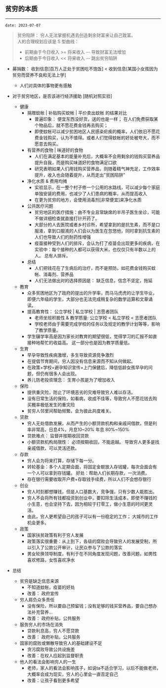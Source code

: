 ## 贫穷的本质

--- 
`date: 2023-07-07`

> 贫穷陷阱： 穷人无法掌握机遇去创造剩余财富来让自己致富。 <br>
> 人的合理规划应该是 S 型曲线：
> - 前期由于今日收入 >= 将来收入 -- 导致财富无法增加
> - 后期由于今日收入 << 将来收入 -- 跳出贫穷陷阱

- 募捐数： 收到信息[百万人正处于贫困吃不饱饭] < 收到信息[某国小女孩因为贫穷而营养不良和无法上学] 
  - 人们对具体的事物更有感触
  
  
- 对于贫穷地区，是否该进行经济援助 [随机对照实验]
  - 健康
    - 捐赠蚊帐 | 补贴购买蚊帐 | 平价卖出蚊帐 的结果对比
      - 普遍印象： 便宜东西没好货，送的也是一样； 在人们免费获取某个物品后，就不愿花费金钱再去购买；
      - 即使蚊帐可以减少贫困地区人民感染疟疾的概率，人们依旧不愿花费金钱购买，认为不值得。或者人们觉得蚊帐的好处被夸大，而不愿意去购买。
    - 有营养的食物 | 味道好的食物
      - 人们在满足基本的能量补充后，大概率不会用剩余的钱购买营养品提升自我，而是购买味道好的食物满足口欲
      - 研究表明如果人们用钱购买营养品，则随着精气神充足，工作效率提升，收入也会随着提升，从而走出"贫困陷阱"
    - 净化水质 & 费用均摊
      - 实验显示，在一整个村子修一个公用的水路线，可以减少每个家庭单独安装的费用，也减少了人们患病的概率，从而提高收入
      - 在更为贫穷的地方，会使用消毒剂[非常便宜]来净化水质
    - 公共医疗问题
      - 贫穷地区的医疗措施：由不专业且常缺席的半吊子医生坐诊，可能不做详细检查就直接打针开药了。
      - 大部分的人去医院或者乡村诊所，希望拿到的是抗生素，而不是口服液，拿到口服液的人们会以为医生在忽悠他，同时拿到抗生素的人们也导致人们的耐药性增强
      - 疫苗接种受到人们的排斥，会认为打了疫苗会出现更多的疾病，在实验中：每个接种的人都可以获得大米，也仅仅只有半数以上的人。 总有人排斥。
    - 总结
      - 人们把钱花在了生病后的治疗，而不是预防，如花费金钱购买蚊帐、消毒剂、营养品
      - 人们无法做出对的选择原因是： 缺乏信息，信念不坚定，拖延
  - 教育
    - 众多贫困地区为了政府的提出的升学率，而马马虎虎的让学生毕业，即便六年级的学生，大部分也无法完成稍复杂的数学运算和文章诵读。  
    - 提高教育性： 公立学校 | 私立学校 | 志愿者团队
      - 老师坐班积极性 & 教学质量: 公立学校 < 私立学校 < 志愿者团队
      - 学校老师由于需要完成学校的任务以及规定的教学计划等等，影响了教学质量。
    - 学生辍学率高是因为家长对教育的期望很低，觉得学习的汇报不如直接种地帮忙的收益高。 这一部分也是因为教学质量低。
  - 生育
    - 早孕导致性疾病激增，多生导致资源竞争激烈
    - 在提倡节育期间，穷人因没有信息来源而不知从何做起。
    - 在政策+学校+避孕知识宣传+上门保健后，降低低龄女孩早孕的问题，但仍有很多人会出现。
    - 养儿防老投资理念： 生育小孩是为了增加收入
  - 保险
    - 提供重灾险，防止了环境恶劣的灾难导致穷人难以存活。
    - 没有日常生活的保险，如看病，收成不佳等，导致穷人不愿花钱去购买概率极低发生的重灾险
    - 贫穷人邻里间帮助频繁，会为彼此共度难关。
  - 贷款
    - 穷人无处借款发展，从而产生的小额贷款机构和亲戚间借款，但是利率非常高，日息4%，月息10~20%  年息 80%~150%
    - 贷款难点： 监督并按期收回贷款
    - 小额贷款机构局限性： 必须按期收回，不能逾越。 导致穷人更多是找亲戚借款，可以灵活还款。
  - 存款
    - 穷人会为将来打算，存储下每一分。
    - 转轮基金：多个人定期会面，将固定金额放入存钱罐，每次会面会有一个人可以拿到存钱罐。 好处：帮助人们长期存款，一次消费。
    - 存在银行需要收取开户费+存取钱手续费，所以人们不会想存银行
  - 创业
    - 穷人时刻都想赚钱，但是人口基数大，竞争强，只有少数人能胜出。
    - 穷人不会将所有钱都投资到创业中，要扣除生活成本，即使不赚钱的小生意，也会坚持下去，因为相较于打零工，做小生意的时间更灵活。
    - 由此，穷人更希望自己的孩子可以有一份稳定的工作； 大城市的工作机会更多。
  - 政策
    - 国家扶贫政策有利于穷人发展
    - 政策落实很重要：从上到下，各级的腐败会导致穷人的发展受制，所以引入了公款公开审计，让民众参与了公款的落实
    - 男女轮换领导制度，有利于在不同角度发现问题，改善问题，如男性喜欢修路，女性喜欢净水

- 总结
  - 贫穷是缺乏信息来源
    - 不知道蚊帐，疫苗的好处
    - 改善： 政府宣传
  - 穷人肩负众多责任
    - 没有保险，所以要自己预留钱；没有足够的钱买营养品，要自己想办法补充营养...
    - 改善： 政府补贴，公共服务
  - 服务穷人的市场在消失
    - 贷款利息高，穷人不愿贷款
    - 改善： 政府补贴，公共服务
  - 国家的腐败或懒散导致穷人的基础建设不足
    - 贪污腐败导致公共设施差
    - 改善：在权人应起到监督职责
  - 他人的看法会影响穷人的一生
    - 老师，家人的看法会影响孩子，如说ta不适合学习，以后不能做老师，大概率会成为现实，穷人的心里会一直否定自己
    - 改善：让孩子看到更多希望